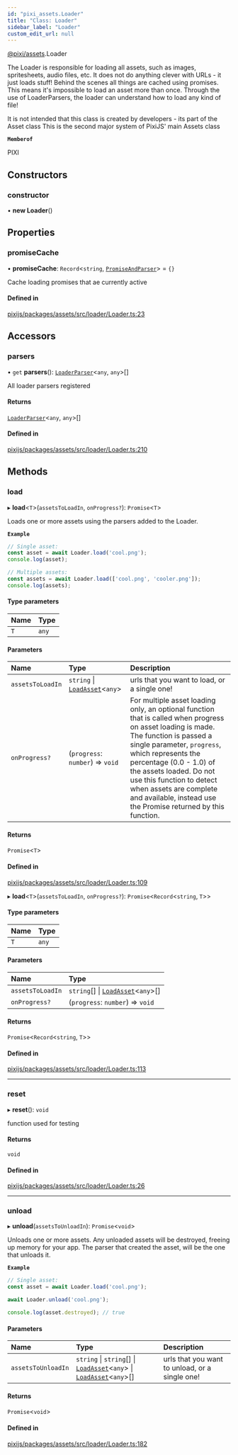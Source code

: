 ```yaml
---
id: "pixi_assets.Loader"
title: "Class: Loader"
sidebar_label: "Loader"
custom_edit_url: null
---
```


[@pixi/assets](../modules/pixi_assets.md).Loader

The Loader is responsible for loading all assets, such as images, spritesheets, audio files, etc.
It does not do anything clever with URLs - it just loads stuff!
Behind the scenes all things are cached using promises. This means it's impossible to load an asset more than once.
Through the use of LoaderParsers, the loader can understand how to load any kind of file!

It is not intended that this class is created by developers - its part of the Asset class
This is the second major system of PixiJS' main Assets class

**`Memberof`**

PIXI

## Constructors

### constructor

• **new Loader**()

## Properties

### promiseCache

• **promiseCache**: `Record`<`string`, [`PromiseAndParser`](../interfaces/pixi_assets.PromiseAndParser.md)\> = `{}`

Cache loading promises that ae currently active

#### Defined in

[pixijs/packages/assets/src/loader/Loader.ts:23](https://github.com/pixijs/pixijs/blob/2194fe5c5/packages/assets/src/loader/Loader.ts#L23)

## Accessors

### parsers

• `get` **parsers**(): [`LoaderParser`](../interfaces/pixi_assets.LoaderParser.md)<`any`, `any`\>[]

All loader parsers registered

#### Returns

[`LoaderParser`](../interfaces/pixi_assets.LoaderParser.md)<`any`, `any`\>[]

#### Defined in

[pixijs/packages/assets/src/loader/Loader.ts:210](https://github.com/pixijs/pixijs/blob/2194fe5c5/packages/assets/src/loader/Loader.ts#L210)

## Methods

### load

▸ **load**<`T`\>(`assetsToLoadIn`, `onProgress?`): `Promise`<`T`\>

Loads one or more assets using the parsers added to the Loader.

**`Example`**

```ts
// Single asset:
const asset = await Loader.load('cool.png');
console.log(asset);

// Multiple assets:
const assets = await Loader.load(['cool.png', 'cooler.png']);
console.log(assets);
```

#### Type parameters

| Name | Type |
| :------ | :------ |
| `T` | `any` |

#### Parameters

| Name | Type | Description |
| :------ | :------ | :------ |
| `assetsToLoadIn` | `string` \| [`LoadAsset`](../interfaces/pixi_assets.LoadAsset.md)<`any`\> | urls that you want to load, or a single one! |
| `onProgress?` | (`progress`: `number`) => `void` | For multiple asset loading only, an optional function that is called when progress on asset loading is made. The function is passed a single parameter, `progress`, which represents the percentage (0.0 - 1.0) of the assets loaded. Do not use this function to detect when assets are complete and available, instead use the Promise returned by this function. |

#### Returns

`Promise`<`T`\>

#### Defined in

[pixijs/packages/assets/src/loader/Loader.ts:109](https://github.com/pixijs/pixijs/blob/2194fe5c5/packages/assets/src/loader/Loader.ts#L109)

▸ **load**<`T`\>(`assetsToLoadIn`, `onProgress?`): `Promise`<`Record`<`string`, `T`\>\>

#### Type parameters

| Name | Type |
| :------ | :------ |
| `T` | `any` |

#### Parameters

| Name | Type |
| :------ | :------ |
| `assetsToLoadIn` | `string`[] \| [`LoadAsset`](../interfaces/pixi_assets.LoadAsset.md)<`any`\>[] |
| `onProgress?` | (`progress`: `number`) => `void` |

#### Returns

`Promise`<`Record`<`string`, `T`\>\>

#### Defined in

[pixijs/packages/assets/src/loader/Loader.ts:113](https://github.com/pixijs/pixijs/blob/2194fe5c5/packages/assets/src/loader/Loader.ts#L113)

___

### reset

▸ **reset**(): `void`

function used for testing

#### Returns

`void`

#### Defined in

[pixijs/packages/assets/src/loader/Loader.ts:26](https://github.com/pixijs/pixijs/blob/2194fe5c5/packages/assets/src/loader/Loader.ts#L26)

___

### unload

▸ **unload**(`assetsToUnloadIn`): `Promise`<`void`\>

Unloads one or more assets. Any unloaded assets will be destroyed, freeing up memory for your app.
The parser that created the asset, will be the one that unloads it.

**`Example`**

```ts
// Single asset:
const asset = await Loader.load('cool.png');

await Loader.unload('cool.png');

console.log(asset.destroyed); // true
```

#### Parameters

| Name | Type | Description |
| :------ | :------ | :------ |
| `assetsToUnloadIn` | `string` \| `string`[] \| [`LoadAsset`](../interfaces/pixi_assets.LoadAsset.md)<`any`\> \| [`LoadAsset`](../interfaces/pixi_assets.LoadAsset.md)<`any`\>[] | urls that you want to unload, or a single one! |

#### Returns

`Promise`<`void`\>

#### Defined in

[pixijs/packages/assets/src/loader/Loader.ts:182](https://github.com/pixijs/pixijs/blob/2194fe5c5/packages/assets/src/loader/Loader.ts#L182)
